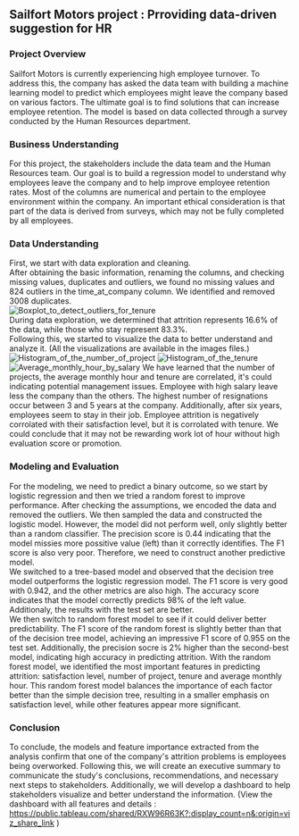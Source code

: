 ## Sailfort Motors project : Prroviding data-driven suggestion for HR
### Project Overview
Sailfort Motors is currently experiencing high employee turnover. To address this, the company has asked the data team with building a machine learning model to predict which employees might leave the company based on various factors. The ultimate goal is to find solutions that can increase employee retention. The model is based on data collected through a survey conducted by the Human Resources department.  
### Business Understanding
For this project, the stakeholders include the data team and the Human Resources team. Our goal is to build a regression model to understand why employees leave the company and to help improve employee retention rates. Most of the columns are numerical and pertain to the employee environment within the company. An important ethical consideration is that part of the data is derived from surveys, which may not be fully completed by all employees.  
### Data Understanding
First, we start with data exploration and cleaning.  
After obtaining the basic information, renaming the columns, and checking missing values, duplicates and outliers, we found no missing values and 824 outliers in the time_at_company column. We identified and removed 3008 duplicates.  
![Boxplot_to_detect_outliers_for_tenure](https://github.com/user-attachments/assets/054b2a75-dabd-41b5-96ea-8d2e0198c920)  
During data exploration, we determined that attrition represents 16.6% of the data, while those who stay represent 83.3%.  
Following this, we started to visualize the data to better understand and analyze it. (All the visualizations are available in the images files.)  
![Histogram_of_the_number_of_project](https://github.com/user-attachments/assets/52d10822-6329-4b56-8885-6c9a7a705216)
![Histogram_of_the_tenure](https://github.com/user-attachments/assets/a57dcf44-7699-4594-a536-39b0287ca6e4)
![Average_monthly_hour_by_salary](https://github.com/user-attachments/assets/76ffc00a-866d-459d-8a97-91ed75e08dad)
We have learned that the number of projects, the average monthly hour and tenure are correlated, it's could indicating potential management issues. Employee with high salary leave less the company than the others. The highest number of resignations occur between 3 and 5 years at the company. Additionally, after six years, employees seem to stay in their job. Employee attrition is negatively corrolated with their satisfaction level, but it is corrolated with tenure. We could conclude that it may not be rewarding work lot of hour without high evaluation score or promotion.  
### Modeling and Evaluation
For the modeling, we need to predict a binary outcome, so we start by logistic regression and then we tried a random forest to improve performance. After checking the assumptions, we encoded the data and removed the outliers. We then sampled the data and constructed the logistic model. However, the model did not perform well, only slightly better than a random classifier. The precision score is 0.44 indicating that the model missies more possitive value (left) than it correctly identifies. The F1 score is also very poor. Therefore, we need to construct another predictive model.  
We switched to a tree-based model and observed that the decision tree model outperforms the logistic regression model. The F1 score is very good with 0.942, and the other metrics are also high. The accuracy score indicates that the model correctly predicts 98% of the left value. Additionaly, the results with the test set are better.   
We then switch to random forest model to see if it could deliver better predictability. The F1 score of the random forest is slightly better than that of the decision tree model, achieving an impressive F1 score of 0.955 on the test set. Additionally, the precision socre is 2% higher than the second-best model, indicating high accuracy in predicting attrition. With the random forest model, we identified the most important features in predicting attrition: satisfaction level, number of project, tenure and average monthly hour. This random forest model balances the importance of each factor better than the simple decision tree, resulting in a smaller emphasis on satisfaction level, while other features appear more significant.  
### Conclusion
To conclude, the models and feature importance extracted from the analysis confirm that one of the company's attrition problems is employees being overworked. Following this, we will create an executive summary to communicate the study's conclusions, recommendations, and necessary next steps to stakeholders. Additionally, we will develop a dashboard to help stakeholders visualize and better understand the information. (View the dashboard with all features and details : https://public.tableau.com/shared/RXW96R63K?:display_count=n&:origin=viz_share_link )  
